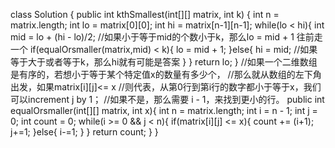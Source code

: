 class Solution {
    public int kthSmallest(int[][] matrix, int k) {
        int n = matrix.length;
        int lo = matrix[0][0];
        int hi = matrix[n-1][n-1];
        while(lo < hi){
            int mid = lo + (hi - lo)/2;
            //如果小于等于mid的个数小于k，那么lo = mid + 1 往前走一个
            if(equalOrsmaller(matrix,mid) < k){
                lo = mid + 1;
            }else{
                hi = mid; //如果等于大于或者等于k，那么hi就有可能是答案
            }
        }
        return lo;
    }
    //如果一个二维数组是有序的，若想小于等于某个特定值x的数量有多少个，
    //那么就从数组的左下角出发，如果matrix[i][j]<= x
    //则代表，从第0行到第i行的数字都小于等于x，我们可以increment j by 1；
    //如果不是，那么需要 i - 1，来找到更小的行。
    public int equalOrsmaller(int[][] matrix, int x){
        int n = matrix.length;
        int i = n - 1;
        int j = 0;
        int count = 0;
        while(i >= 0 && j < n){
            if(matrix[i][j] <= x){
                count += (i+1);
                j+=1;
            }else{
                i-=1;
            }
        }
        return count;
    }
}
